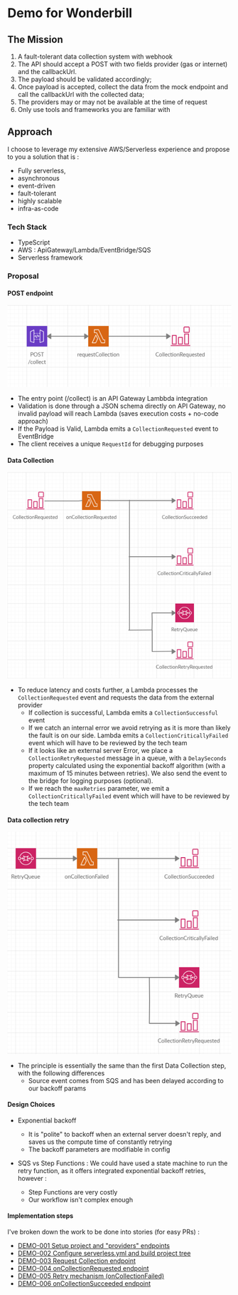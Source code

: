 # Demo for Wonderbill

## The Mission
1) A fault-tolerant data collection system with webhook
2) The API should accept a POST with two fields provider (gas or internet) and the callbackUrl.
3) The payload should be validated accordingly;
4) Once payload is accepted, collect the data from the mock endpoint and call the callbackUrl with the collected data;
5) The providers may or may not be available at the time of request
6) Only use tools and frameworks you are familiar with

## Approach

I choose to leverage my extensive AWS/Serverless experience and propose to you a solution that is :
- Fully serverless, 
- asynchronous
- event-driven
- fault-tolerant
- highly scalable
- infra-as-code

### Tech Stack
- TypeScript
- AWS : ApiGateway/Lambda/EventBridge/SQS
- Serverless framework

### Proposal

#### POST endpoint
![Collection Endpoint Diagram](docs_assets/requestCollection.PNG "Collection Endpoint Diagram")
- The entry point (/collect) is an API Gateway Lambbda integration 
- Validation is done through a JSON schema directly on API Gateway, no invalid payload will reach Lambda (saves execution costs + no-code approach)
- If the Payload is Valid, Lambda emits a `CollectionRequested` event to EventBridge
- The client receives a unique `RequestId` for debugging purposes

#### Data Collection
![Collection Requested Diagram](docs_assets/dataCollection.PNG "Collection Requested Diagram")
- To reduce latency and costs further, a Lambda processes the `CollectionRequested` event and requests the data from the external provider
  - If collection is successful, Lambda emits a `CollectionSuccessful` event
  - If we catch an internal error we avoid retrying as it is more than likely the fault is on our side.
    Lambda emits a `CollectionCriticallyFailed` event which will have to be reviewed by the tech team
  - If it looks like an external server Error, we place a `CollectionRetryRequested` message in a queue, with a `DelaySeconds` property calculated using the exponential backoff algorithm (with a maximum of 15 minutes between retries). We also send the event to the bridge for logging purposes (optional).
  - If we reach the `maxRetries` parameter, we emit a `CollectionCriticallyFailed` event which will have to be reviewed by the tech team
  
#### Data collection retry
![Collection Retry Diagram](docs_assets/retryCollection.PNG "Collection Retry Diagram")
- The principle is essentially the same than the first Data Collection step, with the following differences
  - Source event comes from SQS and has been delayed according to our backoff params
  
#### Design Choices
- Exponential backoff
  - It is "polite" to backoff when an external server doesn't reply, and saves us the compute time of constantly retrying
  - The backoff parameters are modifiable in config
  
- SQS vs Step Functions :
We could have used a state machine to run the retry function, as it offers integrated exponential backoff retries, however :
  - Step Functions are very costly
  - Our workflow isn't complex enough
  
#### Implementation steps 

I've broken down the work to be done into stories (for easy PRs) :
- [DEMO-001 Setup project and "providers" endpoints](https://github.com/xShirase/webhook_demo/pull/1)
- [DEMO-002 Configure serverless.yml and build project tree](https://github.com/xShirase/webhook_demo/pull/2)
- [DEMO-003 Request Collection endpoint](https://github.com/xShirase/webhook_demo/pull/3)
- [DEMO-004 onCollectionRequested endpoint]()
- [DEMO-005 Retry mechanism (onCollectionFailed)]()
- [DEMO-006 onCollectionSucceeded endpoint]()
